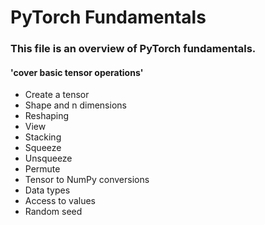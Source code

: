 # PyTorch Fundamentals
### This file is an overview of PyTorch fundamentals.
#### 'cover basic tensor operations'
- Create a tensor
- Shape and n dimensions
- Reshaping
- View
- Stacking
- Squeeze
- Unsqueeze
- Permute
- Tensor to NumPy conversions
- Data types
- Access to values
- Random seed
